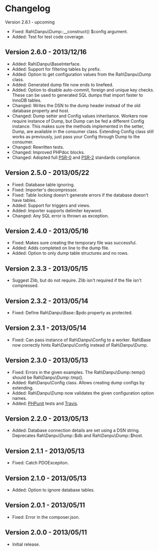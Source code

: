 Changelog
=========

Version 2.6.1 - upcoming

* Fixed: Rah\Danpu\Dump::__construct() $config argument.
* Added: Test for test code coverage.

Version 2.6.0 - 2013/12/16
----

* Added: Rah\Danpu\BaseInterface.
* Added: Support for filtering tables by prefix.
* Added: Option to get configuration values from the Rah\Danpu\Dump class.
* Added: Generated dump file now ends to linefeed.
* Added: Option to disable auto-commit, foreign and unique key checks. These can be used to generated SQL dumps that import faster to InnoDB tables.
* Changed: Writes the DSN to the dump header instead of the old database property and host.
* Changed: Dump setter and Config values inheritance. Workers now require instance of Dump, but Dump can be fed a different Config instance. This makes sure the methods implemented in the setter, Dump, are available in the consumer class. Extending Config class still works as previously, just pass your Config through Dump to the consumer.
* Changed: Rewritten tests.
* Changed: Improved PHPdoc blocks.
* Changed: Adopted full [PSR-0](https://github.com/php-fig/fig-standards/blob/master/accepted/PSR-0.md) and [PSR-2](https://github.com/php-fig/fig-standards/blob/master/accepted/PSR-0.md) standards compliance.

Version 2.5.0 - 2013/05/22
----

* Fixed: Database table ignoring.
* Fixed: Importer's decompressor.
* Fixed: Table locking doesn't generate errors if the database doesn't have tables.
* Added: Support for triggers and views.
* Added: Importer supports delimiter keyword.
* Changed: Any SQL error is thrown as exception.

Version 2.4.0 - 2013/05/16
----

* Fixed: Makes sure creating the temporary file was successful.
* Added: Adds completed on line to the dump file.
* Added: Option to only dump table structures and no rows.

Version 2.3.3 - 2013/05/15
----

* Suggest Zlib, but do not require. Zlib isn't required if the file isn't compressed.

Version 2.3.2 - 2013/05/14
----

* Fixed: Define Rah\Danpu\Base::$pdo property as protected.

Version 2.3.1 - 2013/05/14
----

* Fixed: Can pass instance of Rah\Danpu\Config to a worker. Rah\Base now correctly hints Rah\Danpu\Config instead of Rah\Danpu\Dump.

Version 2.3.0 - 2013/05/13
----

* Fixed: Errors in the given examples. The Rah\Danpu\Dump::temp() should be Rah\Danpu\Dump::tmp().
* Added: Rah\Danpu\Config class. Allows creating dump configs by extending.
* Added: Rah\Danpu\Dump now validates the given configuration option names.
* Added: [PHPunit](http://phpunit.de) tests and [Travis](https://travis-ci.org/gocom/danpu).

Version 2.2.0 - 2013/05/13
----

* Added: Database connection details are set using a DSN string. Deprecates Rah\Danpu\Dump::$db and Rah\Danpu\Dump::$host.

Version 2.1.1 - 2013/05/13
----

* Fixed: Catch PDOExcepiton.

Version 2.1.0 - 2013/05/13
----

* Added: Option to ignore database tables.

Version 2.0.1 - 2013/05/11
----

* Fixed: Error in the composer.json.

Version 2.0.0 - 2013/05/11
----

* Initial release.
